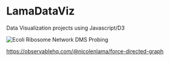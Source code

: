 # LamaDataViz
Data Visualization projects using Javascript/D3


![Ecoli Ribosome Network DMS Probing](https://drive.google.com/uc?export=view&id=1T-1pXNcuGpi3epvMLxdVYFa3Np4IOdHd)

https://observablehq.com/@nicolenlama/force-directed-graph

